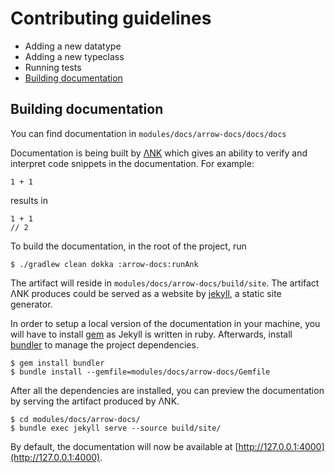 # Contributing guidelines

* Adding a new datatype
* Adding a new typeclass
* Running tests
* [Building documentation](#building-documentation)

## Building documentation

You can find documentation in `modules/docs/arrow-docs/docs/docs`

Documentation is being built by [ΛNK](https://github.com/arrow-kt/ank) which gives an ability to verify and interpret code snippets in the documentation. For example:


```kotlin:ank
1 + 1
```

results in

```
1 + 1
// 2
```

To build the documentation, in the root of the project, run 

```
$ ./gradlew clean dokka :arrow-docs:runAnk
```

The artifact will reside in `modules/docs/arrow-docs/build/site`. The artifact ΛNK produces could be served as a website by [jekyll](https://jekyllrb.com/), a static site generator.

In order to setup a local version of the documentation in your machine, you will have to install [gem](https://rubygems.org/pages/download) as Jekyll is written in ruby. Afterwards, install [bundler](https://bundler.io/) to manage the project dependencies.

```
$ gem install bundler
$ bundle install --gemfile=modules/docs/arrow-docs/Gemfile
```

After all the dependencies are installed, you can preview the documentation by serving the artifact produced by ΛNK.

```
$ cd modules/docs/arrow-docs/
$ bundle exec jekyll serve --source build/site/
```

By default, the documentation will now be available at [http://127.0.0.1:4000](http://127.0.0.1:4000).
